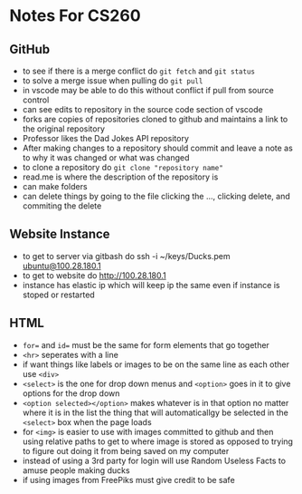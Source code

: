 # Notes For CS260
## GitHub
- to see if there is a merge conflict do `git fetch` and `git status`
- to solve a merge issue when pulling do `git pull`
- in vscode may be able to do this without conflict if pull from source control
- can see edits to repository in the source code section of vscode
- forks are copies of repositories cloned to github and maintains a link to the original repository
- Professor likes the Dad Jokes API repository
- After making changes to a repository should commit and leave a note as to why it was changed or what was changed
- to clone a repository do `git clone "repository name"`
- read.me is where the description of the repository is
- can make folders
- can delete things by going to the file clicking the ..., clicking delete, and commiting the delete

## Website Instance
- to get to server via gitbash do ssh -i ~/keys/Ducks.pem ubuntu@100.28.180.1
- to get to website do http://100.28.180.1
- instance has elastic ip which will keep ip the same even if instance is stoped or restarted

## HTML
- `for=` and `id=` must be the same for form elements that go together
- `<hr>` seperates with a line
- if want things like labels or images to be on the same line as each other use `<div>`
- `<select>` is the one for drop down menus and `<option>` goes in it to give options for the drop down
- `<option selected></option>` makes whatever is in that option no matter where it is in the list the thing that will automaticallgy be selected in the `<select>` box when the page loads
- for `<img>` is easier to use with images committed to github and then using relative paths to get to where image is stored as opposed to trying to figure out doing it from being saved on my computer
- instead of using a 3rd party for login will use Random Useless Facts to amuse people making ducks
- if using images from FreePiks must give credit to be safe


